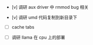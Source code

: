 * [v] 调研 aux driver 中 rmmod bug 相关

* [v] 调研 umd 代码复制到新目录下

* [ ] cache tabs

* [ ] 调研 llama 在 cpu 上的部署
